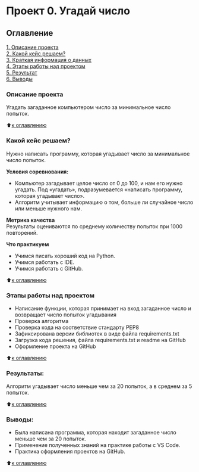 # Проект 0. Угадай число

## Оглавление  
[1. Описание проекта](.README.md#Описание-проекта)  
[2. Какой кейс решаем?](.README.md#Какой-кейс-решаем)  
[3. Краткая информация о данных](.README.md#Краткая-информация-о-данных)  
[4. Этапы работы над проектом](.README.md#Этапы-работы-над-проектом)  
[5. Результат](.README.md#Результат)    
[6. Выводы](.README.md#Выводы) 

### Описание проекта    
Угадать загаданное компьютером число за минимальное число попыток.

:arrow_up:[к оглавлению](_)


### Какой кейс решаем?    
Нужно написать программу, которая угадывает число за минимальное число попыток.

**Условия соревнования:**  
- Компьютер загадывает целое число от 0 до 100, и нам его нужно угадать. Под «угадать», подразумевается «написать программу, которая угадывает число».
- Алгоритм учитывает информацию о том, больше ли случайное число или меньше нужного нам.

**Метрика качества**     
Результаты оцениваются по среднему количеству попыток при 1000 повторений.

**Что практикуем**     
- Учимся писать хороший код на Python.
- Учимся работать с IDE.
- Учимся работать с GitHub.

  
:arrow_up:[к оглавлению](.README.md#Оглавление)


### Этапы работы над проектом  
- Написание функции, которая принимает на вход загаданное число и возвращает число попыток угадывания
- Проверка алгоритма
- Проверка кода на соответствие стандарту PEP8
- Зафиксирована версии библиотек в виде файла requirements.txt
- Загрузка кода решения, файла requirements.txt и readme на GitHub
- Оформление проекта на GitHub 

:arrow_up:[к оглавлению](.README.md#Оглавление)


### Результаты:  
Алгоритм угадывает число меньше чем за 20 попыток, а в среднем за 5 попыток.

:arrow_up:[к оглавлению](.README.md#Оглавление)


### Выводы:  
- Была написана программа, которая находит загаданное число меньше чем за 20 попыток.
- Применение полученных знаний на практике работы с VS Code.
- Практика оформления проектов на GitHub.

:arrow_up:[к оглавлению](.README.md#Оглавление)

